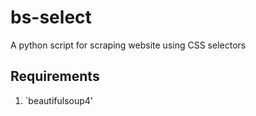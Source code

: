# bs-select

A python script for scraping website using CSS selectors

## Requirements

1. `beautifulsoup4'
